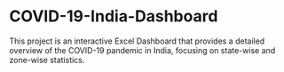 # COVID-19-India-Dashboard
This project is an interactive Excel Dashboard that provides a detailed overview of the COVID-19 pandemic in India, focusing on state-wise and zone-wise statistics.
